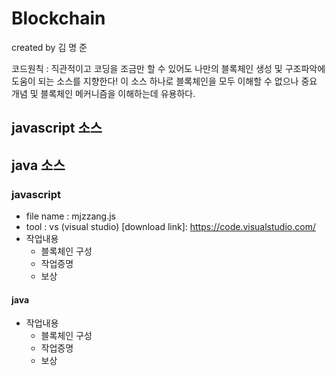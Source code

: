 # Blockchain
 
<p> created by 김 명 준 </p> 
 코드원칙 : 직관적이고 코딩을 조금만 할 수 있어도 나만의 블록체인 생성 및 구조파악에 도움이 되는 소스를 지향한다!
 이 소스 하나로 블록체인을 모두 이해할 수 없으나 중요 개념 및 블록체인 메커니즘을 이해하는데 유용하다.

## javascript 소스
## java 소스 



### javascript
 - file name : mjzzang.js
 - tool : vs (visual studio)  [download link]: https://code.visualstudio.com/ 
 - 작업내용
     * 블록체인 구성
     * 작업증명
     * 보상


#### java
- 작업내용
     * 블록체인 구성
     * 작업증명
     * 보상

